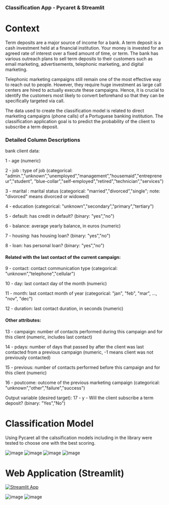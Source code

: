 ### Classification App - Pycaret & Streamlit

# Context
Term deposits are a major source of income for a bank. A term deposit is a cash investment held at a financial institution. Your money is invested for an agreed rate of interest over a fixed amount of time, or term. The bank has various outreach plans to sell term deposits to their customers such as email marketing, advertisements, telephonic marketing, and digital marketing.

Telephonic marketing campaigns still remain one of the most effective way to reach out to people. However, they require huge investment as large call centers are hired to actually execute these campaigns. Hence, it is crucial to identify the customers most likely to convert beforehand so that they can be specifically targeted via call.

The data used to create the classification model is related to direct marketing campaigns (phone calls) of a Portuguese banking institution. The classification application goal is to predict the probability of the client to subscribe a term deposit.

### Detailed Column Descriptions
bank client data:

1 - age (numeric)

2 - job : type of job (categorical: "admin.","unknown","unemployed","management","housemaid","entrepreneur","student",
"blue-collar","self-employed","retired","technician","services")

3 - marital : marital status (categorical: "married","divorced","single"; note: "divorced" means divorced or widowed)

4 - education (categorical: "unknown","secondary","primary","tertiary")

5 - default: has credit in default? (binary: "yes","no")

6 - balance: average yearly balance, in euros (numeric)

7 - housing: has housing loan? (binary: "yes","no")

8 - loan: has personal loan? (binary: "yes","no")
#### Related with the last contact of the current campaign:

9 - contact: contact communication type (categorical: "unknown","telephone","cellular")

10 - day: last contact day of the month (numeric)

11 - month: last contact month of year (categorical: "jan", "feb", "mar", …, "nov", "dec")

12 - duration: last contact duration, in seconds (numeric)
#### Other attributes:
13 - campaign: number of contacts performed during this campaign and for this client (numeric, includes last contact)

14 - pdays: number of days that passed by after the client was last contacted from a previous campaign (numeric, -1 means client was not previously contacted)

15 - previous: number of contacts performed before this campaign and for this client (numeric)

16 - poutcome: outcome of the previous marketing campaign (categorical: "unknown","other","failure","success")

Output variable (desired target):
17 - y - Will the client subscribe a term deposit? (binary: "Yes","No")

# Classification Model

Using Pycaret all the calssification models including in the library were tested to choose one with the best scoring.

![image](https://user-images.githubusercontent.com/80360561/156089058-e78ecc16-9729-4647-be86-93a19e463d09.png)
![image](https://user-images.githubusercontent.com/80360561/156089621-72435278-293a-4bd9-994b-3ed30568747e.png)
![image](https://user-images.githubusercontent.com/80360561/156089660-9b6719ec-2a6e-4d54-9a90-00f10631cced.png)
![image](https://user-images.githubusercontent.com/80360561/156089695-335a93bd-9109-4b76-acc8-2413ee9caa81.png)



# Web Application (Streamlit)
[![Streamlit App](https://static.streamlit.io/badges/streamlit_badge_black_white.svg)](https://share.streamlit.io/juli5567/opsanalytics/main/app.py)

![image](https://user-images.githubusercontent.com/80360561/156090579-7f39d07b-ff19-4b50-80b9-7f210a1865bb.png)
![image](https://user-images.githubusercontent.com/80360561/156090484-8e717935-e592-4353-8763-7c8a38b676f7.png)


